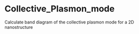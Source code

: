 # Collective_Plasmon_mode
Calculate band diagram of the collective plasmon mode for a 2D nanostructure
